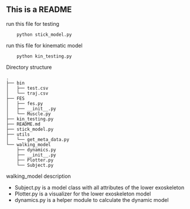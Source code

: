 ## This is a README

run this file for testing
```
	python stick_model.py
```

run this file for kinematic model
```
	python kin_testing.py
```

Directory structure

```
.
├── bin
│   ├── test.csv
│   └── traj.csv
├── FES
│   ├── fes.py
│   ├── __init__.py
│   └── Muscle.py
├── kin_testing.py
├── README.md
├── stick_model.py
├── utils
│   └── get_meta_data.py
└── walking_model
    ├── dynamics.py
    ├── __init__.py
    ├── Plotter.py
    └── Subject.py

```

walking_model description
- Subject.py is a model class with all attributes of the lower exoskeleton
- Plotter.py is a visualizer for the lower exoskeleton model
- dynamics.py is a helper module to calculate the dynamic model